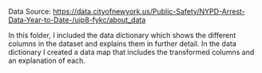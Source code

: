 Data Source: https://data.cityofnewyork.us/Public-Safety/NYPD-Arrest-Data-Year-to-Date-/uip8-fykc/about_data

In this folder, I included the data dictionary which shows the different columns in the dataset and explains them in further detail. In the data dictionary I created a data map that includes the transformed columns and an explanation of each.